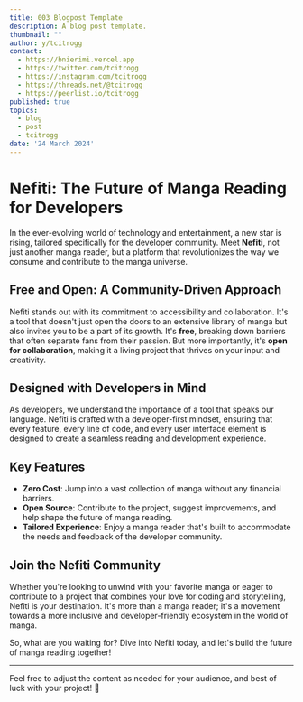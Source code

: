 ```yaml
---
title: 003 Blogpost Template
description: A blog post template.
thumbnail: ""
author: y/tcitrogg
contact:
  - https://bnierimi.vercel.app
  - https://twitter.com/tcitrogg
  - https://instagram.com/tcitrogg
  - https://threads.net/@tcitrogg
  - https://peerlist.io/tcitrogg
published: true
topics:
  - blog
  - post
  - tcitrogg
date: '24 March 2024'
---
```


# Nefiti: The Future of Manga Reading for Developers

In the ever-evolving world of technology and entertainment, a new star is rising, tailored specifically for the developer community. Meet **Nefiti**, not just another manga reader, but a platform that revolutionizes the way we consume and contribute to the manga universe.

## Free and Open: A Community-Driven Approach

Nefiti stands out with its commitment to accessibility and collaboration. It's a tool that doesn't just open the doors to an extensive library of manga but also invites you to be a part of its growth. It's **free**, breaking down barriers that often separate fans from their passion. But more importantly, it's **open for collaboration**, making it a living project that thrives on your input and creativity.

## Designed with Developers in Mind

As developers, we understand the importance of a tool that speaks our language. Nefiti is crafted with a developer-first mindset, ensuring that every feature, every line of code, and every user interface element is designed to create a seamless reading and development experience.

## Key Features

- **Zero Cost**: Jump into a vast collection of manga without any financial barriers.
- **Open Source**: Contribute to the project, suggest improvements, and help shape the future of manga reading.
- **Tailored Experience**: Enjoy a manga reader that's built to accommodate the needs and feedback of the developer community.

## Join the Nefiti Community

Whether you're looking to unwind with your favorite manga or eager to contribute to a project that combines your love for coding and storytelling, Nefiti is your destination. It's more than a manga reader; it's a movement towards a more inclusive and developer-friendly ecosystem in the world of manga.

So, what are you waiting for? Dive into Nefiti today, and let's build the future of manga reading together!

---

Feel free to adjust the content as needed for your audience, and best of luck with your project! 🚀